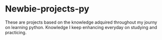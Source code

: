 # Newbie-projects-py
These are projects based on the knowledge adquired throughout my journy on learning python. Knowledge I keep enhancing everyday on studying and practicing. 
